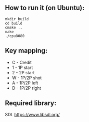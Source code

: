 ## How to run it (on Ubuntu):

```
mkdir build
cd build
cmake ..
make
./cpu8080
```


## Key mapping:

- C - Credit
- 1 - 1P start
- 2 - 2P start
- W - 1P/2P shot
- A - 1P/2P left
- D - 1P/2P right


## Required library:

SDL https://www.libsdl.org/